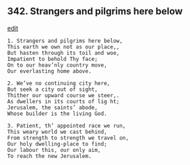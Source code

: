 
## 342.  Strangers and pilgrims here below
[edit](https://docs.google.com/document/d/1zT3DGlbty-MkTI6XhFQdcMQmnOSBe_jl/edit?mode=html)



    1. Strangers and pilgrims here below,
    This earth we own not as our place,, 
    But hasten through its toil and woe, 
    Impatient to behold Thy face;
    On to our heav’nly country move,
    Our everlasting home above.

    2. We’ve no continuing city here,
    But seek a city out of sight,
    Thither our upward course we steer,.
    As dwellers in its courts of lig ht; 
    Jerusalem, the saints’ abode,
    Whose builder is the living God.

    3. Patient, th’ appointed race we run,
    This weary world we cast behind, 
    From strength to strength we travel on, 
    Our holy dwelling-place to find;
    Our labour this, our only aim,
    To reach the new Jerusalem.
